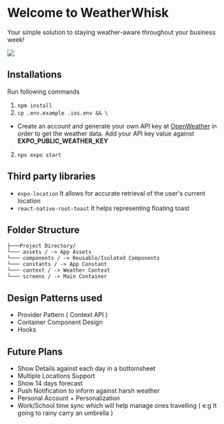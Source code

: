 # Welcome to WeatherWhisk

Your simple solution to staying weather-aware throughout your business week!

![](https://github.com/AdamLuck98/WeatherApp/blob/main/demo.gif)

## Installations

Run following commands

 1. `npm install` 
 2. `cp .env.example .ios.env && \`
-  Create an account and generate your own API key at [OpenWeather](https://openweathermap.org/) in order to get the weather data. Add your API key value against  **EXPO_PUBLIC_WEATHER_KEY**
 2. `npx expo start`


## Third party libraries

 - `expo-location`
It allows for accurate retrieval of the user's current location
 - `react-native-root-toast`
It helps representing floating toast

## Folder Structure

```
├───Project Directory/
└─── assets / -> App Assets
└─── components / -> Reusable/Isolated Components
└─── constants / -> App Constant
└─── context / -> Weather Context
└─── screens / -> Main Container
```


## Design Patterns used

 - Provider Pattern ( Context API )
 - Container Component Design
 - Hooks


 ## Future Plans
 - Show Details against each day in a bottomsheet 
 - Multiple Locations Support
 - Show 14 days forecast
 - Push Notification to inform against harsh weather
 - Personal Account + Personalization
 - Work/School time sync which will help manage ones travelling ( e:g It going to rainy carry an umbrella )
 